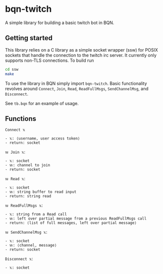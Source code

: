 # bqn-twitch
A simple library for building a basic twitch bot in BQN.

## Getting started
This library relies on a C library as a simple socket wrapper (ssw) for POSIX
sockets that handle the connection to the twitch irc server. It currently only
supports non-TLS connections. To build run
```sh
cd ssw
make
```

To use the library in BQN simply import `bqn-twitch`. Basic functionality
revolves around `Connect`, `Join`, `Read`, `ReadFullMsgs`, `SendChannelMsg`,
and `Disconnect`.

See `tb.bqn` for an example of usage.

## Functions
`Connect 𝕩`

    - 𝕩: ⟨username, user access token⟩
    - return: socket

`𝕨 Join 𝕩`:

    - 𝕩: socket
    - 𝕨: channel to join
    - return: socket
  
`𝕨 Read 𝕩`:

    - 𝕩: socket
    - 𝕨: string buffer to read input
    - return: string read
  
`𝕨 ReadFullMsgs 𝕩`:

    - 𝕩: string from a Read call
    - 𝕨: left over partial message from a previous ReadFullMsgs call
    - return: ⟨list of full messages, left over partial message⟩
  
`𝕨 SendChannelMsg 𝕩`:

    - 𝕩: socket
    - 𝕨: ⟨channel, message⟩
    - return: socket
  
`Disconnect 𝕩`:

    - 𝕩: socket
